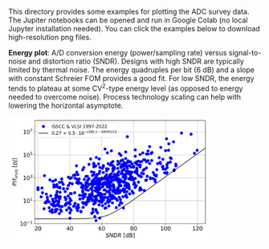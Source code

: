 This directory provides some examples for plotting the ADC survey data. The Jupiter notebooks can be opened and run in Google Colab (no local Jupyter installation needed). You can click the examples below to download high-resolution png files.

**Energy plot**: A/D conversion energy (power/sampling rate) versus signal-to-noise and distortion ratio (SNDR). Designs with high SNDR are typically limited by thermal noise. The energy quadruples per bit (6 dB) and a slope with constant Schreier FOM provides a good fit. For low SNDR, the energy tends to plateau at some CV<sup>2</sup>-type energy level (as opposed to energy needed to overcome noise). Process technology scaling can help with lowering the horizontal asymptote.

<img src="energy_plot.png" width="400" />
